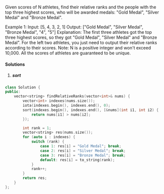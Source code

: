 Given scores of N athletes, find their relative ranks and the people with the top three highest scores, who will be awarded medals: "Gold Medal", "Silver Medal" and "Bronze Medal".

Example 1:
Input: [5, 4, 3, 2, 1]
Output: ["Gold Medal", "Silver Medal", "Bronze Medal", "4", "5"]
Explanation: The first three athletes got the top three highest scores, so they got "Gold Medal", "Silver Medal" and "Bronze Medal". 
For the left two athletes, you just need to output their relative ranks according to their scores.
Note:
N is a positive integer and won't exceed 10,000.
All the scores of athletes are guaranteed to be unique.


#### Solutions

1. ##### sort

```c++
class Solution {
public:
    vector<string> findRelativeRanks(vector<int>& nums) {
        vector<int> indexes(nums.size());
        iota(indexes.begin(), indexes.end(), 0);
        sort(indexes.begin(), indexes.end(), [&nums](int i1, int i2) {
            return nums[i1] > nums[i2];
        });

        int rank = 1;
        vector<string> res(nums.size());
        for (auto i : indexes) {
            switch (rank) {
                case 1: res[i] = "Gold Medal"; break;
                case 2: res[i] = "Silver Medal"; break;
                case 3: res[i] = "Bronze Medal"; break;
                default: res[i] = to_string(rank);
            }
            rank++;
        }
        return res;
    }
};
```